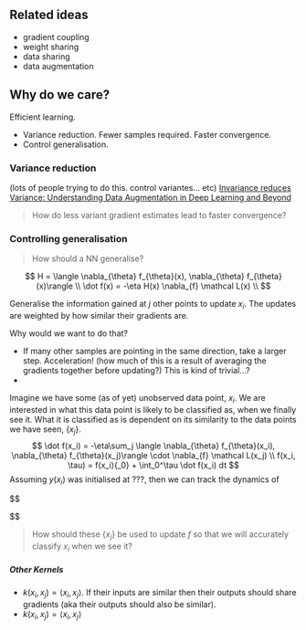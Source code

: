 ## Related ideas

- gradient coupling
- weight sharing
- data sharing
- data augmentation

## Why do we care?

Efficient learning.
- Variance reduction. Fewer samples required. Faster convergence.
- Control generalisation.

### Variance reduction

(lots of people trying to do this. control variantes... etc)
[Invariance reduces Variance: Understanding Data Augmentation in Deep Learning and Beyond](https://arxiv.org/abs/1907.10905)

> How do less variant gradient estimates lead to faster convergence?



### Controlling generalisation

> How should a NN generalise?

$$
H = \langle \nabla_{\theta} f_{\theta}(x), \nabla_{\theta} f_{\theta}(x)\rangle \\
\dot f(x) =  -\eta H(x) \nabla_{f} \mathcal L(x) \\
$$

Generalise the information gained at $j$ other points to update $x_i$. The updates are weighted by how similar their gradients are.

Why would we want to do that?

- If many other samples are pointing in the same direction, take a larger step. Acceleration! (how much of this is a result of averaging the gradients together before updating?) This is kind of trivial...?
-

Imagine we have some (as of yet) unobserved data point, $x_i$. We are interested in what this data point is likely to be classified as, when we finally see it. What it is classified as is dependent on its similarity to the data points we have seen, $\{x_j\}$.
$$
\dot f(x_i) =  -\eta\sum_j \langle \nabla_{\theta} f_{\theta}(x_i), \nabla_{\theta} f_{\theta}(x_j)\rangle \cdot \nabla_{f} \mathcal L(x_j) \\
f(x_i, \tau) = f(x_i){_0} + \int_0^\tau \dot f(x_i) dt
$$
Assuming $y(x_i)$ was initialised at ???, then we can track the dynamics of

$$

$$

> How should these $\{x_j\}$ be used to update $f$ so that we will accurately classify $x_i$ when we see it?



##### Other Kernels

- $k(x_i, x_j) = \langle x_i, x_j\rangle$. If their inputs are similar then their outputs should share gradients (aka their outputs should also be similar).
- $k(x_i, x_j) = \langle x_i, x_j\rangle$
